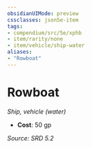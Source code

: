 ```yaml
---
obsidianUIMode: preview
cssclasses: json5e-item
tags:
- compendium/src/5e/xphb
- item/rarity/none
- item/vehicle/ship-water
aliases: 
- "Rowboat"
---
```

# Rowboat
*Ship, vehicle (water)*  

- **Cost**: 50 gp

*Source: SRD 5.2*